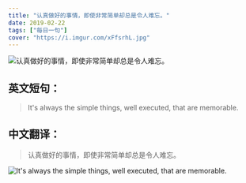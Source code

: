 ```yaml
---
title: "认真做好的事情，即使非常简单却总是令人难忘。"
date: 2019-02-22
tags: ["每日一句"]
cover: "https://i.imgur.com/xFfsrhL.jpg"
---
```


![认真做好的事情，即使非常简单却总是令人难忘。](https://i.imgur.com/asdWj9O.jpg)

## 英文短句：
> It's always the simple things, well executed, that are memorable.

<!--more-->

## 中文翻译：
> 认真做好的事情，即使非常简单却总是令人难忘。

![It's always the simple things, well executed, that are memorable.](https://i.imgur.com/FrnRdew.jpg)

